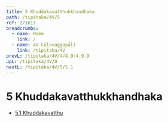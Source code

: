 ```yaml
---
title: 5 Khuddakavatthukkhandhaka
path: /tipitaka/4V/5
ref: 271617
breadcrumbs:
  - name: Home
    link: /
  - name: 4V Cūḷavaggapāḷi
    link: /tipitaka/4V
prevL: /tipitaka/4V/4/4.9/4.9.9
upL: /tipitaka/4V/0
nextL: /tipitaka/4V/5/5.1
---
```


# 5 Khuddakavatthukkhandhaka

* [5.1 Khuddakavatthu](/tipitaka/4V/5/5.1)


